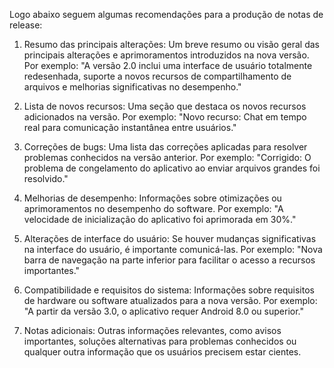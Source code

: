 
Logo abaixo seguem algumas recomendações para a produção de notas de release:

1. Resumo das principais alterações: Um breve resumo ou visão geral das principais alterações e aprimoramentos introduzidos na nova versão. Por exemplo: "A versão 2.0 inclui uma interface de usuário totalmente redesenhada, suporte a novos recursos de compartilhamento de arquivos e melhorias significativas no desempenho."

2. Lista de novos recursos: Uma seção que destaca os novos recursos adicionados na versão. Por exemplo: "Novo recurso: Chat em tempo real para comunicação instantânea entre usuários."

3. Correções de bugs: Uma lista das correções aplicadas para resolver problemas conhecidos na versão anterior. Por exemplo: "Corrigido: O problema de congelamento do aplicativo ao enviar arquivos grandes foi resolvido."

4. Melhorias de desempenho: Informações sobre otimizações ou aprimoramentos no desempenho do software. Por exemplo: "A velocidade de inicialização do aplicativo foi aprimorada em 30%."

5. Alterações de interface do usuário: Se houver mudanças significativas na interface do usuário, é importante comunicá-las. Por exemplo: "Nova barra de navegação na parte inferior para facilitar o acesso a recursos importantes."

6. Compatibilidade e requisitos do sistema: Informações sobre requisitos de hardware ou software atualizados para a nova versão. Por exemplo: "A partir da versão 3.0, o aplicativo requer Android 8.0 ou superior."

7. Notas adicionais: Outras informações relevantes, como avisos importantes, soluções alternativas para problemas conhecidos ou qualquer outra informação que os usuários precisem estar cientes.
